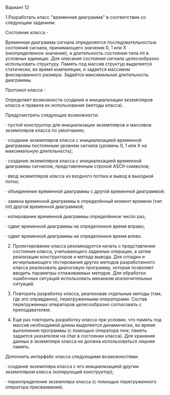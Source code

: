 Вариант 12

1.Разработать класс "временная диаграмма" в соответствии со следующим заданием:

Состояние класса -

Временная диаграмма сигнала определяется последовательностью состояний сигнала, принимающего значения 0, 1 или Х (неопределенное значение), и длительность состояния типа int в условных единицах. Для описания состояния сигнала целесообразно использовать структуру. Память под массив структур выделяется статически, во время компиляции, и задается массивом фиксированного размера. Задаётся максимальная длительность диаграммы.

Протокол класса -

Определяет  возможности создания и инициализации экземпляров класса и правила их использования (методы класса).

Предусмотреть следующие возможности:

·          пустой конструктор для инициализации экземпляров и массивов экземпляров класса по умолчанию;

·          создание экземпляров класса с инициализацией временной диаграммы постоянным уровнем сигнала (уровень 0, 1 или Х на максимальную длительность);

·          создание экземпляров класса с инициализацией временной диаграммы сигналом, представленным строкой ASCII-символов;

·          ввод экземпляров класса из входного потока и вывод в выходной поток;

·          объединение временной диаграммы с другой временной диаграммой;

·          замена временной диаграммы в определённый момент времени (тип int) другой временной диаграммой;

·          копирование временной диаграммы определённое число раз;

·          сдвиг временной диаграммы на определенное время вправо;

·          сдвиг временной диаграммы на определенное время влево.

2. Проектирование класса рекомендуется начать с представления состояния класса, учитывающего заданные операции, а затем реализации конструкторов и метода вывода. Для отладки и исчерпывающего тестирования других методов разработанного класса реализовать диалоговую программу, которая позволяет вводить параметры отлаживаемых методов. Для обработки ошибочных ситуаций использовать механизм исключительных ситуаций.

3. Повторить разработку класса, реализовав отдельные методы (там, где это оправданно), перегруженными операторами. Состав перегруженных операторов целесообразно согласовать с преподавателем.

4. Еще раз повторить разработку класса при условии, что память под массив необходимой длины выделяется динамически, во время выполнения программы (с помощью оператора new; память задается указателем на char в состоянии класса). Для хранения данных в экземпляре класса не должна использоваться лишняя память.

Дополнить интерфейс класса следующими возможностями:

·          создание экземпляра класса с его инициализацией другим экземпляром класса (копирующий конструктор);

·          переопределение экземпляра класса (с помощью перегруженного оператора присваивания).